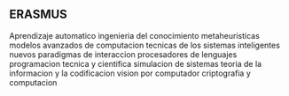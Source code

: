 
## ERASMUS 
Aprendizaje automatico
ingenieria del conocimiento 
metaheuristicas 
modelos avanzados de computacion
tecnicas de los sistemas inteligentes 
nuevos paradigmas de interaccion 
procesadores de lenguajes 
programacion tecnica y cientifica 
simulacion de sistemas 
teoria de la informacion y la codificacion 
vision por computador 
criptografia y computacion 

